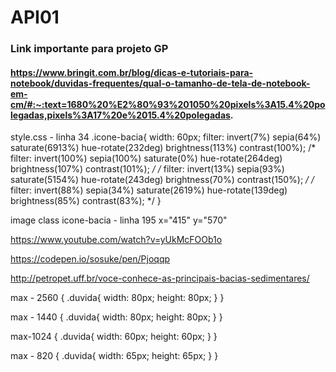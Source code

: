 # API01


### Link importante para projeto GP
#### https://www.bringit.com.br/blog/dicas-e-tutoriais-para-notebook/duvidas-frequentes/qual-o-tamanho-de-tela-de-notebook-em-cm/#:~:text=1680%20%E2%80%93%201050%20pixels%3A15.4%20polegadas,pixels%3A17%20e%2015.4%20polegadas.


style.css - linha 34
.icone-bacia{
    width: 60px;
    filter: invert(7%) sepia(64%) saturate(6913%) hue-rotate(232deg) brightness(113%) contrast(100%);
    /* filter: invert(100%) sepia(100%) saturate(0%) hue-rotate(264deg) brightness(107%) contrast(101%); */
    /* filter: invert(13%) sepia(93%) saturate(5154%) hue-rotate(243deg) brightness(70%) contrast(150%); */
    /* filter: invert(88%) sepia(34%) saturate(2619%) hue-rotate(139deg) brightness(85%) contrast(83%); */
}

image class icone-bacia - linha 195
 x="415" y="570"

 https://www.youtube.com/watch?v=yUkMcFOOb1o

 https://codepen.io/sosuke/pen/Pjoqqp

 http://petropet.uff.br/voce-conhece-as-principais-bacias-sedimentares/

max - 2560 {
.duvida{
        width: 80px;
        height: 80px;
    }
}

max - 1440 {
.duvida{
        width: 80px;
        height: 80px;
    }
}

max-1024 {
 .duvida{
        width: 60px;
        height: 60px;
    }
}

max - 820 {
.duvida{
        width: 65px;
        height: 65px;
    }
}

